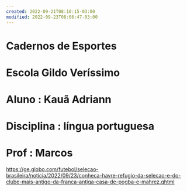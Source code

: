 ```yaml
---
created: 2022-09-21T08:10:15-03:00
modified: 2022-09-23T08:06:47-03:00
---
```


# Cadernos de Esportes

# Escola Gildo Veríssimo 

# Aluno : Kauã Adriann 

# Disciplina : língua portuguesa

# Prof : Marcos




https://ge.globo.com/futebol/selecao-brasileira/noticia/2022/09/23/conheca-havre-refugio-da-selecao-e-do-clube-mais-antigo-da-franca-antiga-casa-de-pogba-e-mahrez.ghtml
